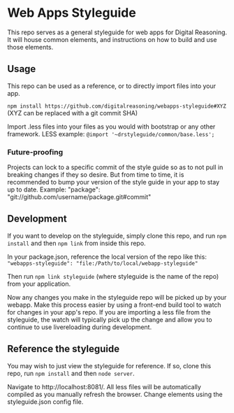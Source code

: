 # Web Apps Styleguide
This repo serves as a general styleguide for web apps for Digital Reasoning. It will house common elements, and instructions on how to build and use those elements.

## Usage
This repo can be used as a reference, or to directly import files into your app.

`npm install https://github.com/digitalreasoning/webapps-styleguide#XYZ` (XYZ can be replaced with a git commit SHA)

Import .less files into your files as you would with bootstrap or any other framework. LESS example: `@import '~drstyleguide/common/base.less';` 

### Future-proofing
Projects can lock to a specific commit of the style guide so as to not pull in breaking changes if they so desire. But from time to time, it is recommended to bump your version of the style guide in your app to stay up to date.
Example:  "package": "git://github.com/username/package.git#commit"

## Development
If you want to develop on the styleguide, simply clone this repo, and run `npm install` and then `npm link` from inside this repo.

In your package.json, reference the local version of the repo like this:
`"webapps-styleguide": "file:/Path/to/local/webapp-styleguide"`

Then run `npm link styleguide` (where styleguide is the name of the repo) from your application.

Now any changes you make in the styleguide repo will be picked up by your webapp. Make this process easier by using a front-end build tool to watch for changes in your app's repo. If you are importing a less file from the styleguide, the watch will typically pick up the change and allow you to continue to use livereloading during development.

## Reference the styleguide
You may wish to just view the styleguide for reference. If so, clone this repo, run `npm install` and then `node server`.

Navigate to http://localhost:8081/. All less files will be automatically compiled as you manually refresh the browser. Change elements using the styleguide.json config file.